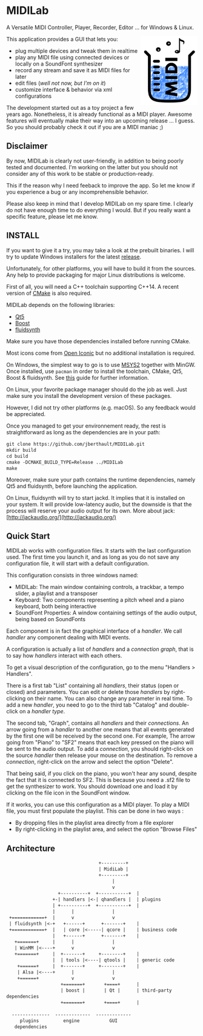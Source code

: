 # MIDILab

A Versatile MIDI Controller, Player, Recorder, Editor ... for Windows &amp; Linux.

<img align="right" width="150" src="https://github.com/jberthault/MIDILab/blob/master/src/data/logo.png">

This application provides a GUI that lets you:
- plug multiple devices and tweak them in realtime
- play any MIDI file using connected devices or locally on a SoundFont synthesizer
- record any stream and save it as MIDI files for later
- edit files (*well not now, but I'm on it*)
- customize interface &amp; behavior via xml configurations

The development started out as a toy project a few years ago.
Nonetheless, it is already functional as a MIDI player.
Awesome features will eventually make their way into an upcoming release ... I guess.
So you should probably check it out if you are a MIDI maniac ;)

## Disclaimer

By now, MIDILab is clearly not user-friendly, in addition to being poorly tested and documented.
I'm working on the latter but you should not consider any of this work to be stable or production-ready.

This if the reason why I need feeback to improve the app.
So let me know if you experience a bug or any incomprehensible behavior.

Please also keep in mind that I develop MIDILab on my spare time.
I clearly do not have enough time to do everything I would.
But if you really want a specific feature, please let me know.

## INSTALL

If you want to give it a try, you may take a look at the prebuilt binaries.
I will try to update Windows installers for the latest [release](https://github.com/jberthault/MIDILab/releases/).

Unfortunately, for other platforms, you will have to build it from the sources.
Any help to provide packaging for major Linux distributions is welcome.

First of all, you will need a C++ toolchain supporting C++14.
A recent version of [CMake](https://cmake.org/) is also required.

MIDILab depends on the following libraries:
- [Qt5](http://doc.qt.io/qt-5/index.html)
- [Boost](http://www.boost.org/)
- [fluidsynth](https://github.com/FluidSynth/fluidsynth)

Make sure you have those dependencies installed before running CMake.

Most icons come from [Open Iconic](https://github.com/iconic/open-iconic) but no additional installation is required.

On Windows, the simplest way to go is to use [MSYS2](http://www.msys2.org/) together with MinGW.
Once installed, use `pacman` in order to install the toolchain, CMake, Qt5, Boost &amp; fluidsynth.
See [this](https://github.com/orlp/dev-on-windows/wiki/Installing-GCC--&-MSYS2) guide for further information.

On Linux, your favorite package manager should do the job as well.
Just make sure you install the development version of these packages.

However, I did not try other platforms (e.g. macOS).
So any feedback would be appreciated.

Once you managed to get your environnement ready, the rest is straightforward as long as the dependencies are in your path:
```
git clone https://github.com/jberthault/MIDILab.git
mkdir build
cd build
cmake -DCMAKE_BUILD_TYPE=Release ../MIDILab
make
```

Moreover, make sure your path contains the runtime dependencies, namely Qt5 and fluidsynth, before launching the application.

On Linux, fluidsynth will try to start jackd. It implies that it is installed on your system.
It will provide low-latency audio, but the downside is that the process will reserve your audio output for its own.
More about jack: [http://jackaudio.org/](http://jackaudio.org/)

## Quick Start

MIDILab works with configuration files. It starts with the last configuration used.
The first time you launch it, and as long as you do not save any configuration file, it will start with a default configuration.

This configuration consists in three windows named:
- MIDILab: The main window containing controls, a trackbar, a tempo slider, a playlist and a transposer
- Keyboard: Two components representing a pitch wheel and a piano keyboard, both being interactive
- SoundFont Properties: A window containing settings of the audio output, being based on SoundFonts

Each component is in fact the graphical interface of a *handler*. We call *handler* any component dealing with MIDI events.

A configuration is actually a list of *handlers* and a *connection graph*, that is to say how *handlers* interact with each others.

To get a visual description of the configuration, go to the menu "Handlers > Handlers".

There is a first tab "List" containing all *handlers*, their status (open or closed) and parameters.
You can edit or delete those *handlers* by right-clicking on their name.
You can also change any parameter in real time.
To add a new *handler*, you need to go to the third tab "Catalog" and double-click on a *handler type*.

The second tab, "Graph", contains all *handlers* and their *connections*.
An arrow going from a *handler* to another one means that all events generated by the first one will be received by the second one.
For example, The arrow going from "Piano" to "SF2" means that each key pressed on the piano will be sent to the audio output.
To add a *connection*, you should right-click on the source *handler* then release your mouse on the destination.
To remove a *connection*, right-click on the arrow and select the option "Delete".

That being said, if you click on the piano, you won't hear any sound, despite the fact that it is connected to SF2.
This is because you need a .sf2 file to get the synthesizer to work.
You should download one and load it by clicking on the file icon in the SoundFont window.

If it works, you can use this configuration as a MIDI player. To play a MIDI file, you must first populate the playlist.
This can be done in two ways :
- By dropping files in the playlist area directly from a file explorer
- By right-clicking in the playlist area, and select the option "Browse Files"

## Architecture

```
                                  +---------+
                                  | MidiLab |
                                  +---------+
                                       |
                                       v
                   +----------+  +-----------+  |
                 +-| handlers |<-| qhandlers |  | plugins
                 | +----------+  +-----------+  |
                 |      |              |
 +============+  |      v              v
 | fluidsynth |<-+   +------+      +-------+    |
 +============+  |   | core |<-----| qcore |    | business code
                 |   +------+      +-------+    |
   +=======+     |      |              |
   | WinMM |<----+      v              v
   +=======+     |  +-------+     +--------+    |
                 |  | tools |<----| qtools |    | generic code
    +======+     |  +-------+     +--------+    |
    | Alsa |<----+      |              |
    +======+            v              v
                    +=======+       +====+      |
                    | boost |       | Qt |      | third-party dependencies
                    +=======+       +====+      |
                   
  --------------  -------------  -------------
     plugins         engine           GUI
   dependencies 
```
